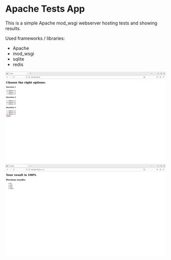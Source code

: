 # Apache Tests App

This is a simple Apache mod_wsgi webserver hosting tests and showing results.

Used frameworks / libraries:
* Apache
* mod_wsgi
* sqlite
* redis

![Tests page image](./tests-page.png)
![Results page image](./results-page.png)
